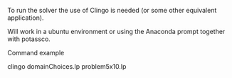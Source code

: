 To run the solver the use of Clingo is needed (or some other equivalent application).


Will work in a ubuntu environment or using the Anaconda prompt together with potassco.

Command example 

clingo domainChoices.lp problem5x10.lp

